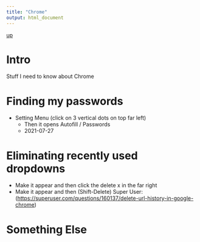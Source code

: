 ```yaml
---
title: "Chrome"
output: html_document
---
```

[up](https://mikewise2718.github.io/markdowndocs/)

# Intro
Stuff I need to know about Chrome

# Finding my passwords
- Setting Menu (click on 3 vertical dots on top far left)
    - Then it opens Autofill / Passwords
    - 2021-07-27


# Eliminating recently used dropdowns
- Make it appear and then click the delete x in the far right
- Make it appear and then (Shift-Delete) Super User: (https://superuser.com/questions/160137/delete-url-history-in-google-chrome)

# Something Else
